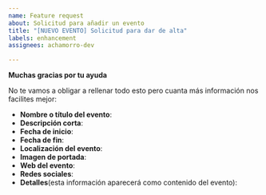 ```yaml
---
name: Feature request
about: Solicitud para añadir un evento
title: "[NUEVO EVENTO] Solicitud para dar de alta"
labels: enhancement
assignees: achamorro-dev

---
```


**Muchas gracias por tu ayuda**

No te vamos a obligar a rellenar todo esto pero cuanta más información nos facilites mejor:

- **Nombre o título del evento**: 
- **Descripción corta**: 
- **Fecha de inicio**:
- **Fecha de fin**:
- **Localización del evento**:
- **Imagen de portada**:
- **Web del evento**:
- **Redes sociales**:
- **Detalles**(esta información aparecerá como contenido del evento):
